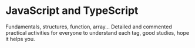 # JavaScript and TypeScript
Fundamentals, structures, function, array...
Detailed and commented practical activities for everyone to understand each tag,
good studies, hope it helps you.

